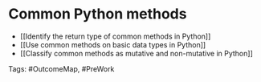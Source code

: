 # Common Python methods

- [[Identify the return type of common methods in Python]]
- [[Use common methods on basic data types in Python]]
- [[Classify common methods as mutative and non-mutative in Python]]

Tags: #OutcomeMap, #PreWork 